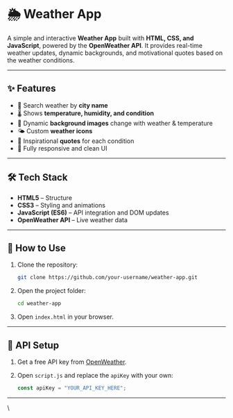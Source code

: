 # 🌦 Weather App

A simple and interactive **Weather App** built with **HTML, CSS, and JavaScript**, powered by the **OpenWeather API**.
It provides real-time weather updates, dynamic backgrounds, and motivational quotes based on the weather conditions.

---

## ✨ Features

* 🔎 Search weather by **city name**
* 🌡 Shows **temperature, humidity, and condition**
* 🎨 Dynamic **background images** change with weather & temperature
* 🌤 Custom **weather icons**
* 💬 Inspirational **quotes** for each condition
* 📱 Fully responsive and clean UI

---

## 🛠 Tech Stack

* **HTML5** – Structure
* **CSS3** – Styling and animations
* **JavaScript (ES6)** – API integration and DOM updates
* **OpenWeather API** – Live weather data

---

## 🚀 How to Use

1. Clone the repository:

   ```bash
   git clone https://github.com/your-username/weather-app.git
   ```
2. Open the project folder:

   ```bash
   cd weather-app
   ```
3. Open `index.html` in your browser.

---

## 🔑 API Setup

1. Get a free API key from [OpenWeather](https://openweathermap.org/api).
2. Open `script.js` and replace the `apiKey` with your own:

   ```js
   const apiKey = "YOUR_API_KEY_HERE";
   ```

---

\

